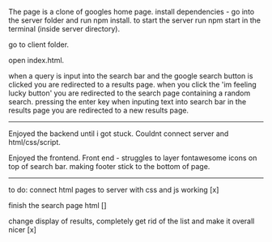 
The page is a clone of googles home page.
install dependencies - go into the server folder and run npm install.
to start the server run npm start in the terminal (inside server directory).

go to client folder.

open index.html.

when a query is input into the search bar and the google search button is clicked you are redirected to a results page.
when you click the 'im feeling lucky button' you are redirected to the search page containing a random search.
pressing the enter key when inputing text into search bar in the results page you are redirected to a new results page.

-----------------------------------------------------

Enjoyed the backend until i got stuck.
Couldnt connect server and html/css/script.

Enjoyed the frontend.
Front end - struggles to layer fontawesome icons on top of search bar.
making footer stick to the bottom of page.

------------------------------------------------------

to do: connect html pages to server with css and js working [x]

finish the search page html []

change display of results, completely get rid of the list and make it overall nicer [x]

